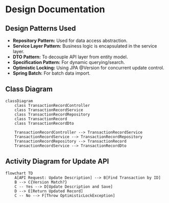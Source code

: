 # Design Documentation

## Design Patterns Used

- **Repository Pattern:** Used for data access abstraction.
- **Service Layer Pattern:** Business logic is encapsulated in the service layer.
- **DTO Pattern:** To decouple API layer from entity model.
- **Specification Pattern:** For dynamic querying/search.
- **Optimistic Locking:** Using JPA @Version for concurrent update control.
- **Spring Batch:** For batch data import.

## Class Diagram

```mermaid
classDiagram
    class TransactionRecordController
    class TransactionRecordService
    class TransactionRecordRepository
    class TransactionRecord
    class TransactionRecordDto

    TransactionRecordController --> TransactionRecordService
    TransactionRecordService --> TransactionRecordRepository
    TransactionRecordRepository --> TransactionRecord
    TransactionRecordService --> TransactionRecordDto
```

## Activity Diagram for Update API

```mermaid
flowchart TD
    A[API Request: Update Description] --> B[Find Transaction by ID]
    B --> C{Version Match?}
    C -- Yes --> D[Update Description and Save]
    D --> E[Return Updated Record]
    C -- No --> F[Throw OptimisticLockException]
```